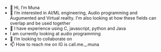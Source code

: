 - 👋 Hi, I’m Muna
- 👀 I’m interested in AI/ML engineering, Audio programming and Augumented and Virtual reality. I'm also looking at how these fields can overlap and be used together
- 🌱 I have experience using C, javascript, python and Java
- I am currently looking at audio programming
- 💞️ I’m looking to collaborate on 
- 📫 How to reach me on IG is call.me._.muna

<!---
ZeeOG/ZeeOG is a ✨ special ✨ repository because its `README.md` (this file) appears on your GitHub profile.
You can click the Preview link to take a look at your changes.
--->
